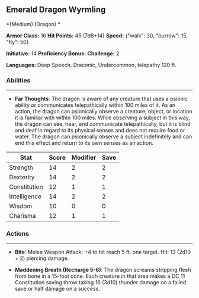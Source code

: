 ## Emerald Dragon Wyrmling
*(Medium) (Dragon) *

**Armor Class:** 16
**Hit Points:** 45 (7d8+14)
**Speed:** {"walk": 30, "burrow": 15, "fly": 50}

**Initiative:** 14
**Proficiency Bonus:**
**Challenge:** 2

**Languages:** Deep Speech, Draconic, Undercommon, telepathy 120 ft.

### Abilities
 --- 
- **Far Thoughts**: The dragon is aware of any creature that uses a psionic ability or communicates telepathically within 100 miles of it. As an action, the dragon can psionically observe a creature, object, or location it is familiar with within 100 miles. While observing a subject in this way, the dragon can see, hear, and communicate telepathically, but it is blind and deaf in regard to its physical senses and does not require food or water. The dragon can psionically observe a subject indefinitely and can end this effect and return to its own senses as an action.



| Stat | Score | Modifier | Save |
| ---- | ---- | ---- | ---- |
| Strength | 14 | 2 | 2 |
| Dexterity | 14 | 2 | 2 |
| Constitution | 12 | 1 | 1 |
| Intelligence | 14 | 2 | 2 |
| Wisdom | 10 | 0 | 0 |
| Charisma | 12 | 1 | 1 |

### Actions
 --- 
- **Bite**: Melee Weapon Attack: +4 to hit  reach 5 ft.  one target. Hit: 13 (2d10 + 2) piercing damage.

- **Maddening Breath (Recharge 5-6)**: The dragon screams  stripping flesh from bone in a 15-foot cone. Each creature in that area makes a DC 11 Constitution saving throw  taking 16 (3d10) thunder damage on a failed save or half damage on a success.

